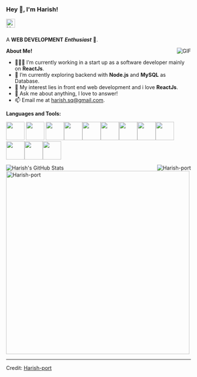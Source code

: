 <h3 title="hehehe"> Hey 👋, I'm Harish!</h3>

<a href="https://www.linkedin.com/in/harish-s-906340175/">
  <img align="left" title="Linkedin Profile" alt="Harish's LinkedIn" width="24px" src="https://cdn.jsdelivr.net/npm/simple-icons@v3/icons/linkedin.svg" />
</a>





<br />
<br />

A **WEB DEVELOPMENT** ***Enthusiast*** 🚀.
 

  <img align="right" alt="GIF" src="https://i.pinimg.com/originals/e4/26/70/e426702edf874b181aced1e2fa5c6cde.gif" />

**About Me!**

- 👨🏽‍💻 I’m currently working in a start up as a software developer mainly on <b>ReactJs</b>.
- 🌱 I’m currently exploring backend with <b>Node.js</b> and <b>MySQL</b> as Database. 
- 🤔 My interest lies in front end web development and i love <b>ReactJs</b>.
- 💬 Ask me about anything, I love to answer!
- 📫 Email me at [harish.sq@gmail.com](mailto:harish.sq@gmail.com).



**Languages and Tools:**  


<img src="https://github.com/vimalverma558/vimalverma558/blob/v2/img/icons8-html-5.svg" width="50px"> <img src="https://github.com/vimalverma558/vimalverma558/blob/v2/img/icons8-css3.svg" width="50px"> <img src="https://github.com/vimalverma558/vimalverma558/blob/v2/img/icons8-bootstrap.svg" width="50px"><img src="https://github.com/vimalverma558/vimalverma558/blob/v2/img/icons8-javascript-logo.svg" width="50px"><img src="https://github.com/vimalverma558/vimalverma558/blob/v2/img/icons8-react.svg" width="50px"><img src="https://github.com/vimalverma558/vimalverma558/blob/v2/img/icons8-nodejs.svg" width="50px"><img src="https://github.com/vimalverma558/vimalverma558/blob/v2/img/icons8-mongodb.svg" width="50px"><img src="https://github.com/vimalverma558/vimalverma558/blob/v2/img/icons8-firebase.svg" width="50px"><img src="https://github.com/vimalverma558/vimalverma558/blob/v2/img/icons8-flutter.svg" width="50px"><img src="https://github.com/vimalverma558/vimalverma558/blob/v2/img/icons8-git.svg" width="50px"><img src="https://github.com/vimalverma558/vimalverma558/blob/v2/img/icons8-github.svg" width="50px"><img src="https://github.com/vimalverma558/vimalverma558/blob/v2/img/icons8-php-logo.svg" width="50px">


<img align="left" src="https://github-readme-stats.vercel.app/api?username=Harish-port&show_icons=true&hide_border=true&count_private=true&theme=shades-of-purple&icon_color=fad000" alt="Harish's GitHub Stats">
<img align="right" src="https://github-readme-streak-stats.herokuapp.com/?user=Harish-port&count_private=true&theme=radical" alt="Harish-port" />
<img align="center" width=500 src="https://github-readme-stats.vercel.app/api/top-langs/?username=Harish-port&count_private=true&theme=radical" alt="Harish-port" />

----
Credit: [Harish-port](https://github.com/Harish-port)


